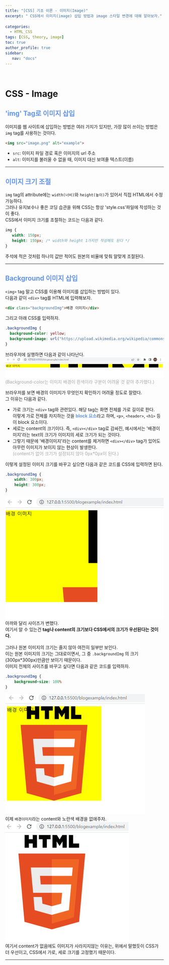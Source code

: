 ```yaml
---
title: "[CSS] 기초 이론 - 이미지(Image)"
excerpt: " CSS에서 이미지(image) 삽입 방법과 image 스타일 변경에 대해 알아보자."

categories: 
  - HTML_CSS
tags: [CSS, theory, image]
toc: true
author_profile: true 
sidebar:
   nav: "docs"
---
```

<br>

# CSS - Image

## <span style="color:cornflowerblue">**'img' Tag로 이미지 삽입**</span>
이미지를 웹 사이트에 삽입하는 방법은 여러 가지가 있지만, 가장 많이 쓰이는 방법은 `img` tag를 사용하는 것이다.

```html
<img src="image.png" alt="example">
```
- `src`: 이미지 파일 경로 혹은 이미지의 url 주소
- `alt`: 이미지를 불러올 수 없을 때, 이미지 대신 보여줄 텍스트(이름)


---

## <span style="color:cornflowerblue">**이미지 크기 조절**</span>

 `img` tag의 attribute에는 `width(너비)`와 `height(높이)`가 있어서 직접 HTML에서 수정 가능하다.<br> 그러나 유지보수나 좋은 코딩 습관을 위해 CSS는 항상 'style.css'파일에 작성하는 것이 좋다.<br> CSS에서 이미지 크기를 조절하는 코드는 다음과 같다.
 ```css
 img {
    width: 150px;
    height: 150px; /* width와 height 1가지만 작성해도 된다 */
 }
 ```
 주석에 적은 것처럼 하나의 값만 적어도 원본의 비율에 맞춰 알맞게 조절된다.

 ---

## <span style="color:cornflowerblue">**Background 이미지 삽입**</span>

`<img>` tag 말고 CSS를 이용해 이미지를 삽입하는 방법이 있다.<br> 다음과 같이 `<div>` tag를 HTML에 입력해보자.
```html
<div class="backgroundImg">배경 이미지</div>
```
그리고 아래 CSS를 입력하자.
```css
.backgroundImg {
  background-color: yellow;
  background-image: url("https://upload.wikimedia.org/wikipedia/commons/thumb/6/61/HTML5_logo_and_wordmark.svg/1280px-HTML5_logo_and_wordmark.svg.png");
}
```
브라우저에 실행하면 다음과 같이 나타난다.<br>
<img src="/assets/images/20221013/background.png"><br>
<span style="color:darkgrey">(Background-color는 이미지 배경이 흰색이라 구분이 어려울 것 같아 추가했다.)</span><br>

브라우저를 보면 배경의 이미지가 무엇인지 확인하기 어려울 정도로 잘렸다.<br> 그 이유는 다음과 같다.
- 가로 크기는 `<div>` tag와 관련있다. 해당 tag는 화면 전체를 가로 길이로 한다.<br> 이렇게 가로 전체를 차지하는 것을 <span style="color:cornflowerblue">**block 요소**</span>라고 하며, `<p>`, `<header>`, `<h1>` 등이 block 요소이다.
- 세로는 content의 크기이다. 즉, `<div></div>` tag로 감싸진, 예시에서는 '배경이미지'라는 text의 크기가 이미지의 세로 크기가 되는 것이다.
- 그렇기 때문에 '배경이미지'라는 content를 제거하면 `<div></div>` tag가 있어도 아무런 이미지가 보이지 않는 현상이 발생한다.<br> <span style="color:darkgrey">(content가 없어 크기가 설정되지 않아 0px*0px이 된다.)</span>
  
이렇게 설정된 이미지 크기를 바꾸고 싶으면 다음과 같은 코드를 CSS에 입력하면 된다.
```css
.backgroundImg {
    width: 300px;
    height: 300px;
}
```
<img src="/assets/images/20221013/backgroundsize.png"><br>
아까와 달리 사이즈가 변했다.<br> 여기서 알 수 있는건 **tag나 content의 크기보다 CSS에서의 크기가 우선된다는 것이다.**<br><br> 그러나 원본 이미지의 크기는 줄지 않아 여전히 일부만 보인다.<br> 이는 원본 이미지의 크기는 그대로이면서, 그 중 `.backgroundImg` 의 크기(300px*300px)만큼만 보이기 때문이다. <br> 이미지 전체의 사이즈를 바꾸고 싶다면 다음과 같은 코드를 입력하자.
```css
.backgroundImg {
    background-size: 100%
}
```
<img src="/assets/images/20221013/backgroundpersent.png"><br>
이제 `배경이미지`라는 content와 노란색 배경을 없애주자.
<br>
<img src="/assets/images/20221013/backgroundwhite.png"><br>
여기서 content가 없음에도 이미지가 사라지지않는 이유는, 위에서 말했듯이 CSS가 더 우선이고, CSS에서 가로, 세로 크기를 고정했기 때문이다.


---

